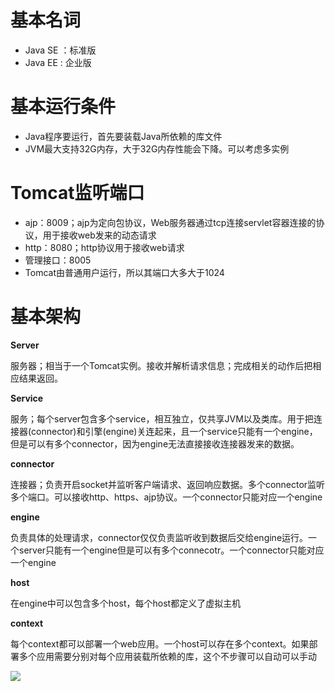 # 基本名词
 - Java SE ：标准版
 - Java EE : 企业版

# 基本运行条件
 - Java程序要运行，首先要装载Java所依赖的库文件
 - JVM最大支持32G内存，大于32G内存性能会下降。可以考虑多实例

# Tomcat监听端口
 - ajp：8009；ajp为定向包协议，Web服务器通过tcp连接servlet容器连接的协议，用于接收web发来的动态请求
 - http：8080；http协议用于接收web请求
 - 管理接口：8005
 - Tomcat由普通用户运行，所以其端口大多大于1024

# 基本架构
**Server**

服务器；相当于一个Tomcat实例。接收并解析请求信息；完成相关的动作后把相应结果返回。

**Service**

服务；每个server包含多个service，相互独立，仅共享JVM以及类库。用于把连接器(connector)和引擎(engine)关连起来，且一个service只能有一个engine，但是可以有多个connector，因为engine无法直接接收连接器发来的数据。

**connector**

连接器；负责开启socket并监听客户端请求、返回响应数据。多个connector监听多个端口。可以接收http、https、ajp协议。一个connector只能对应一个engine

**engine**

负责具体的处理请求，connector仅仅负责监听收到数据后交给engine运行。一个server只能有一个engine但是可以有多个connecotr。一个connector只能对应一个engine

**host**

在engine中可以包含多个host，每个host都定义了虚拟主机

**context**

每个context都可以部署一个web应用。一个host可以存在多个context。如果部署多个应用需要分别对每个应用装载所依赖的库，这个不步骤可以自动可以手动

![](http://shuaiguoxia-img.oss-cn-beijing.aliyuncs.com/18-5-26/39392083.jpg)